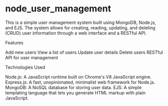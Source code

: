 # node_user_management

This is a simple user management system built using MongoDB, Node.js, and EJS. The system allows for creating, reading, updating, and deleting (CRUD) user information through a web interface and a RESTful API.

Features

Add new users
View a list of users
Update user details
Delete users
RESTful API for user management

Technologies Used

Node.js: A JavaScript runtime built on Chrome's V8 JavaScript engine.
Express.js: A fast, unopinionated, minimalist web framework for Node.js.
MongoDB: A NoSQL database for storing user data.
EJS: A simple templating language that lets you generate HTML markup with plain JavaScript.


